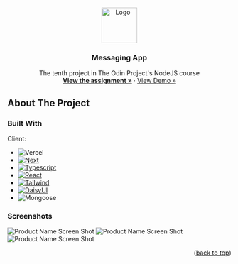 <!-- Improved compatibility of back to top link: See: https://github.com/othneildrew/Best-README-Template/pull/73 -->
<a name="readme-top"></a>
<!--
*** Thanks for checking out the Best-README-Template. If you have a suggestion
*** that would make this better, please fork the repo and create a pull request
*** or simply open an issue with the tag "enhancement".
*** Don't forget to give the project a star!
*** Thanks again! Now go create something AMAZING! :D
-->



<!-- PROJECT LOGO -->
<br />
<div align="center">
  <a href="https://github.com/ftrbnd/odin-messaging-app">
    <img src="https://avatars.githubusercontent.com/u/4441966" alt="Logo" width="80" height="80">
  </a>

<h3 align="center">Messaging App</h3>

  <p align="center">
    The tenth project in The Odin Project's NodeJS course
    <br />
    <a href="https://www.theodinproject.com/lessons/nodejs-messaging-app"><strong>View the assignment »</strong></a>
    ·
    <a href="https://odin-messaging-app.vercel.app/">View Demo »</a>
  </p>
</div>



<!-- ABOUT THE PROJECT -->
## About The Project

### Built With

Client:
* ![Vercel][Vercel]
* [![Next][Next.js]][Next-url]
* [![Typescript][Typescript]][Typescript-url]
* [![React][React.js]][React-url]
* [![Tailwind][TailwindCss]][Tailwind-url]
* [![DaisyUI][DaisyUi]][Daisy-url]
* ![Mongoose][Mongoose]

### Screenshots

![Product Name Screen Shot][product-screenshot-1]
![Product Name Screen Shot][product-screenshot-2]
![Product Name Screen Shot][product-screenshot-3]

<p align="right">(<a href="#readme-top">back to top</a>)</p>

<!-- MARKDOWN LINKS & IMAGES -->
<!-- https://www.markdownguide.org/basic-syntax/#reference-style-links -->
[HTML]: https://img.shields.io/badge/html-E34F26?style=for-the-badge&logo=html5&logoColor=white
[CSS]: https://img.shields.io/badge/css-1572B6?style=for-the-badge&logo=css3&logoColor=white
[TypeScript]: https://img.shields.io/badge/typescript-3178C6?style=for-the-badge&logo=typescript&logoColor=white
[Typescript-url]: https://www.typescriptlang.org/
[Next.js]: https://img.shields.io/badge/next.js-000000?style=for-the-badge&logo=nextdotjs&logoColor=white
[Next-url]: https://nextjs.org/
[JavaScript]: https://img.shields.io/badge/javascript-F7DF1E?style=for-the-badge&logo=javascript&logoColor=black
[React.js]: https://img.shields.io/badge/React-20232A?style=for-the-badge&logo=react&logoColor=61DAFB
[React-url]: https://reactjs.org/
[TailwindCss]: https://img.shields.io/badge/tailwind-06B6D4?style=for-the-badge&logo=tailwindcss&logoColor=white
[Tailwind-url]: https://tailwindcss.com/
[DaisyUi]: https://img.shields.io/badge/daisyui-5A0EF8?style=for-the-badge&logo=daisyui&logoColor=white
[Daisy-url]: https://daisyui.com/
[PrismaOrm]: https://img.shields.io/badge/Prisma-%232D3748?style=for-the-badge&logo=prisma&logoColor=white
[Prisma-url]: https://www.prisma.io/
[Supabase]: https://img.shields.io/badge/Supabase-3FCF8E?style=for-the-badge&logo=supabase&logoColor=white
[Supabase-url]: https://supabase.com/
[Vercel]: https://img.shields.io/badge/vercel-000000?style=for-the-badge&logo=vercel&logoColor=white
[Firebase]: https://img.shields.io/badge/firebase-FFCA28?style=for-the-badge&logo=firebase&logoColor=black
[SASS]: https://img.shields.io/badge/sass-CC6699?style=for-the-badge&logo=sass&logoColor=white
[Redux]: https://img.shields.io/badge/redux-764ABC?style=for-the-badge&logo=redux&logoColor=white
[MUI]: https://img.shields.io/badge/material%20ui-007FFF?style=for-the-badge&logo=mui&logoColor=white
[Pug]: https://img.shields.io/badge/pug-A86454?style=for-the-badge&logo=pug&logoColor=white
[Express]: https://img.shields.io/badge/express-000000?style=for-the-badge&logo=express&logoColor=white
[MongoDb]: https://img.shields.io/badge/mongodb-47A248?style=for-the-badge&logo=mongodb&logoColor=white
[Passport]: https://img.shields.io/badge/passport-34E27A?style=for-the-badge&logo=passport&logoColor=white
[JWT]: https://img.shields.io/badge/jwt-000000?style=for-the-badge&logo=jsonwebtokens&logoColor=white
[Mongoose]: https://img.shields.io/badge/mongoose-880000?style=for-the-badge&logo=mongoose&logoColor=white
[Axios]: https://img.shields.io/badge/axios-5A29E4?style=for-the-badge&logo=axios&logoColor=white
[product-screenshot-1]: https://i.imgur.com/alODSxs.png
[product-screenshot-2]: https://i.imgur.com/DUm1Ogh.png
[product-screenshot-3]: https://i.imgur.com/1pKKa8z.png
